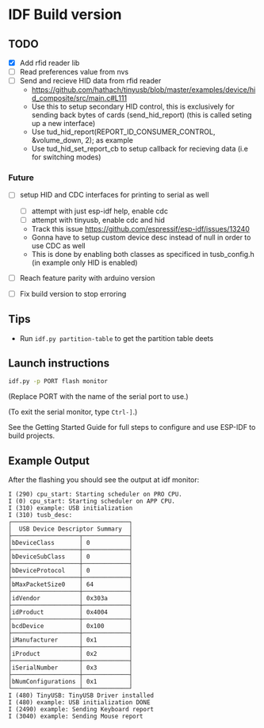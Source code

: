 # IDF Build version

## TODO
- [x] Add rfid reader lib
- [ ] Read preferences value from nvs 
- [ ] Send and recieve HID data from rfid reader
    - https://github.com/hathach/tinyusb/blob/master/examples/device/hid_composite/src/main.c#L111
    - Use this to setup secondary HID control, this is exclusively for sending back bytes of cards (send_hid_report) (this is called seting up a new interface)
    - Use tud_hid_report(REPORT_ID_CONSUMER_CONTROL, &volume_down, 2); as example
    - Use tud_hid_set_report_cb to setup callback for recieving data (i.e for switching modes)

### Future

- [ ] setup HID and CDC interfaces for printing to serial as well
    - [ ] attempt with just esp-idf help, enable cdc 
    - [ ] attempt with tinyusb, enable cdc and hid
    - Track this issue https://github.com/espressif/esp-idf/issues/13240
    - Gonna have to setup custom device desc instead of null in order to use CDC as well
    - This is done by enabling both classes as specificed in tusb_config.h (in example only HID is enabled)

- [ ] Reach feature parity with arduino version
- [ ] Fix build version to stop erroring

## Tips
- Run `idf.py partition-table` to get the partition table deets

## Launch instructions

```bash
idf.py -p PORT flash monitor
```

(Replace PORT with the name of the serial port to use.)

(To exit the serial monitor, type ``Ctrl-]``.)

See the Getting Started Guide for full steps to configure and use ESP-IDF to build projects.


## Example Output

After the flashing you should see the output at idf monitor:

```
I (290) cpu_start: Starting scheduler on PRO CPU.
I (0) cpu_start: Starting scheduler on APP CPU.
I (310) example: USB initialization
I (310) tusb_desc:
┌─────────────────────────────────┐
│  USB Device Descriptor Summary  │
├───────────────────┬─────────────┤
│bDeviceClass       │ 0           │
├───────────────────┼─────────────┤
│bDeviceSubClass    │ 0           │
├───────────────────┼─────────────┤
│bDeviceProtocol    │ 0           │
├───────────────────┼─────────────┤
│bMaxPacketSize0    │ 64          │
├───────────────────┼─────────────┤
│idVendor           │ 0x303a      │
├───────────────────┼─────────────┤
│idProduct          │ 0x4004      │
├───────────────────┼─────────────┤
│bcdDevice          │ 0x100       │
├───────────────────┼─────────────┤
│iManufacturer      │ 0x1         │
├───────────────────┼─────────────┤
│iProduct           │ 0x2         │
├───────────────────┼─────────────┤
│iSerialNumber      │ 0x3         │
├───────────────────┼─────────────┤
│bNumConfigurations │ 0x1         │
└───────────────────┴─────────────┘
I (480) TinyUSB: TinyUSB Driver installed
I (480) example: USB initialization DONE
I (2490) example: Sending Keyboard report
I (3040) example: Sending Mouse report
```
